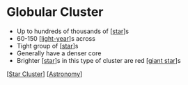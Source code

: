 # Globular Cluster

- Up to hundreds of thousands of [[star]]s
- 60-150 [[light-year]]s across
- Tight group of [[star]]s
- Generally have a denser core
- Brighter [[star]]s in this type of cluster are red [[giant star]]s

[[Star Cluster]] [[Astronomy]]

[//begin]: # "Autogenerated link references for markdown compatibility"
[star]: star "Star"
[light-year]: light-year "Light-year"
[giant star]: giant-star "Giant Star"
[Star Cluster]: star-cluster "Star Cluster"
[Astronomy]: astronomy "Astronomy"
[//end]: # "Autogenerated link references"